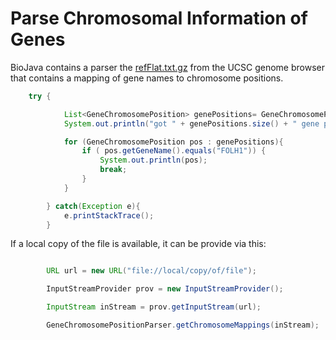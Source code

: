 Parse Chromosomal Information of Genes
======================================

BioJava contains a parser the [refFlat.txt.gz](http://hgdownload.cse.ucsc.edu/goldenPath/hg19/database/refFlat.txt.gz)
from the UCSC genome browser that contains a mapping of gene names to chromosome positions.


```java
	try {

			List<GeneChromosomePosition> genePositions=	GeneChromosomePositionParser.getChromosomeMappings();
			System.out.println("got " + genePositions.size() + " gene positions") ;

			for (GeneChromosomePosition pos : genePositions){
				if ( pos.getGeneName().equals("FOLH1")) {
					System.out.println(pos);
					break;
				}
			}

		} catch(Exception e){
			e.printStackTrace();
		}
```

If a local copy of the file is available, it can be provide via this:


```java

        URL url = new URL("file://local/copy/of/file");

		InputStreamProvider prov = new InputStreamProvider();

		InputStream inStream = prov.getInputStream(url);

		GeneChromosomePositionParser.getChromosomeMappings(inStream);



```